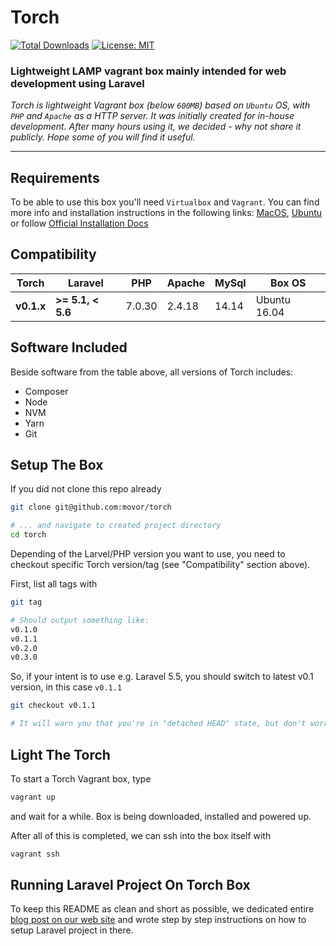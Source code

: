 # Torch

[![Total Downloads](https://img.shields.io/github/downloads/movor/torch/total.svg)]()
[![License: MIT](https://img.shields.io/badge/license-MIT-blue.svg)](https://github.com/movor/torch/blob/master/LICENSE)

### Lightweight LAMP vagrant box mainly intended for web development using Laravel

*Torch is lightweight Vagrant box (below `600MB`) based on `Ubuntu` OS, with `PHP` and `Apache` as a HTTP server.
It was initially created for in-house development. After many hours using it, we decided - why not share it 
publicly. Hope some of you will find it useful.*

---

## Requirements

To be able to use this box you'll need `Virtualbox` and `Vagrant`. 
You can find more info and installation instructions in the following links:
[MacOS](https://medium.com/@JohnFoderaro/macos-sierra-vagrant-quick-start-guide-2b8b78913be3),
[Ubuntu](http://www.codebind.com/linux-tutorials/install-vagrant-ubuntu-16-04/) or follow
[Official Installation Docs](https://www.vagrantup.com/docs/installation/)

## Compatibility

| Torch      | Laravel           | PHP      | Apache  | MySql  | Box OS 
| ---------- | ----------------- | -------- | ------- | ------ | ------------
| **v0.1.x** | **>= 5.1, < 5.6** | 7.0.30   | 2.4.18  | 14.14  | Ubuntu 16.04

## Software Included

Beside software from the table above, all versions of Torch includes:

- Composer 
- Node
- NVM
- Yarn
- Git

## Setup The Box

If you did not clone this repo already

```bash
git clone git@github.com:movor/torch

# ... and navigate to created project directory
cd torch
```

Depending of the Larvel/PHP version you want to use, you need to checkout specific
Torch version/tag (see "Compatibility" section above).

First, list all tags with

```bash
git tag

# Should output something like:
v0.1.0
v0.1.1
v0.2.0
v0.3.0
```

So, if your intent is to use e.g. Laravel 5.5, you should switch to latest v0.1 version, 
in this case `v0.1.1`

```bash
git checkout v0.1.1

# It will warn you that you're in "detached HEAD" state, but don't worry
```

## Light The Torch

To start a Torch Vagrant box, type

```bash
vagrant up
```

and wait for a while. Box is being downloaded, installed and powered up.

After all of this is completed, we can ssh into the box itself with

```bash
vagrant ssh
```

## Running Laravel Project On Torch Box

To keep this README as clean and short as possible, we dedicated entire
[blog post on our web site](https://movor.io/article/running-laravel-55-on-torch-vagrant-box)
and wrote step by step instructions on how to setup Laravel project in there. 

